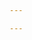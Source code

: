 ```yaml
---

---
```


<link rel="import" href="/bower_components/polymer/polymer.html">

<link rel="import" href="/bower_components/paper-styles/demo-pages.html">
<link rel="import" href="/bower_components/paper-menu/paper-menu.html">
<link rel="import" href="/bower_components/paper-menu/paper-submenu.html">
<link rel="import" href="/bower_components/paper-item/paper-item.html">
<link rel="import" href="/bower_components/paper-button/paper-button.html">
<link rel="import" href="/bower_components/iron-collapse/iron-collapse.html">
<link rel="import" href="/bower_components/iron-selector/iron-selector.html">

<dom-module id="navigation-bar">
  <template>
<style is="custom-style">
    .horizontal-section {
      padding: 0 !important;
    }

    .avatar {
      display: inline-block;
      width: 40px;
      height: 40px;
      border-radius: 50%;
      overflow: hidden;
      background: #ccc;
    }

    paper-item {
      --paper-item: {
        cursor: pointer;
      };
    }

    .sublist paper-item {
      padding-left: 30px;
    }

    .sublist2 paper-item {
      padding-left: 50px;
    }

    .paper-item-link {
    color: inherit;
    text-decoration: none;
  }
  </style>
    <iron-selector selected="[[page]]" attr-for-selected="name" class="drawer-list" role="navigation">
      <paper-menu attr-for-item-title="label" multi>
        {% assign groups = site.pages | where: "manual", "Meyer" | group_by: "category" | sort: "name" %}
        {% for group in groups %}
        <paper-submenu>
          <paper-item class="menu-trigger">{{ group.name }}</paper-item>
          <paper-menu class="menu-content sublist">
          {% for item in group.items %}
            <a class="paper-item-link" href="{{ item.url | remove: '.html' }}" tabindex="-1">
              <paper-item>{{item.title}}</paper-item>
            </a>
          {%endfor%}
          </paper-menu>
        </paper-submenu>
        {% endfor %}
      </paper-menu>
    </iron-selector>

  </template>

  <script>

    Polymer({

      is: 'navigation-bar'

    });

  </script>

</dom-module>